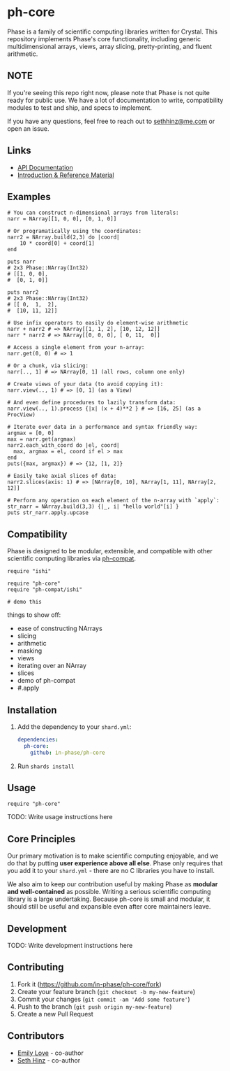 # ph-core

Phase is a family of scientific computing libraries written for Crystal. This repository
implements Phase's core functionality, including generic multidimensional arrays,
views, array slicing, pretty-printing, and fluent arithmetic.

## NOTE
If you're seeing this repo right now, please note that Phase is not quite
ready for public use. We have a lot of documentation to write, compatibility
modules to test and ship, and specs to implement.

If you have any questions, feel free to reach out to [sethhinz@me.com](mailto:sethhinz@me.com) or open an issue.

## Links
- [API Documentation](https://in-phase.github.io/api)
- [Introduction & Reference Material](https://in-phase.github.io/reference)

## Examples

```crystal
# You can construct n-dimensional arrays from literals:
narr = NArray[[1, 0, 0], [0, 1, 0]]

# Or programatically using the coordinates:
narr2 = NArray.build(2,3) do |coord| 
    10 * coord[0] + coord[1]
end

puts narr
# 2x3 Phase::NArray(Int32)
# [[1, 0, 0],
#  [0, 1, 0]]

puts narr2
# 2x3 Phase::NArray(Int32)
# [[ 0,  1,  2],
#  [10, 11, 12]]

# Use infix operators to easily do element-wise arithmetic
narr + narr2 # => NArray[[1, 1, 2], [10, 12, 12]]
narr * narr2 # => NArray[[0, 0, 0], [ 0, 11,  0]]

# Access a single element from your n-array:
narr.get(0, 0) # => 1

# Or a chunk, via slicing:
narr[.., 1] # => NArray[0, 1] (all rows, column one only)

# Create views of your data (to avoid copying it):
narr.view(.., 1) # => [0, 1] (as a View)

# And even define procedures to lazily transform data:
narr.view(.., 1).process {|x| (x + 4)**2 } # => [16, 25] (as a ProcView)

# Iterate over data in a performance and syntax friendly way:
argmax = [0, 0]
max = narr.get(argmax)
narr2.each_with_coord do |el, coord|
  max, argmax = el, coord if el > max
end
puts({max, argmax}) # => {12, [1, 2]}

# Easily take axial slices of data:
narr2.slices(axis: 1) # => [NArray[0, 10], NArray[1, 11], NArray[2, 12]]

# Perform any operation on each element of the n-array with `apply`:
str_narr = NArray.build(3,3) {|_, i| "hello world"[i] }
puts str_narr.apply.upcase
```

## Compatibility
Phase is designed to be modular, extensible, and compatible with other
scientific computing libraries via [ph-compat](https://github.com/in-phase/ph-compat).

```crystal
require "ishi"

require "ph-core"
require "ph-compat/ishi"

# demo this
```

things to show off:
- ease of constructing NArrays
- slicing
- arithmetic
- masking
- views
- iterating over an NArray
- slices
- demo of ph-compat
- #.apply

## Installation

1. Add the dependency to your `shard.yml`:

   ```yaml
   dependencies:
     ph-core:
       github: in-phase/ph-core
   ```

2. Run `shards install`

## Usage

```crystal
require "ph-core"
```

TODO: Write usage instructions here

## Core Principles

Our primary motivation is to make scientific computing enjoyable, and we do that by putting **user experience above all else**. Phase only requires that you add it to your `shard.yml` - there are no C libraries you have to install.

We also aim to keep our contribution useful by making Phase as **modular and well-contained** as possible. Writing a serious scientific computing library is a large undertaking. Because ph-core is small and modular, it should still be useful and expansible even after core maintainers leave.

## Development

TODO: Write development instructions here

## Contributing

1. Fork it (<https://github.com/in-phase/ph-core/fork>)
2. Create your feature branch (`git checkout -b my-new-feature`)
3. Commit your changes (`git commit -am 'Add some feature'`)
4. Push to the branch (`git push origin my-new-feature`)
5. Create a new Pull Request

## Contributors
- [Emily Love](https://github.com/emgineering) - co-author
- [Seth Hinz](https://github.com/shinzlet) - co-author
